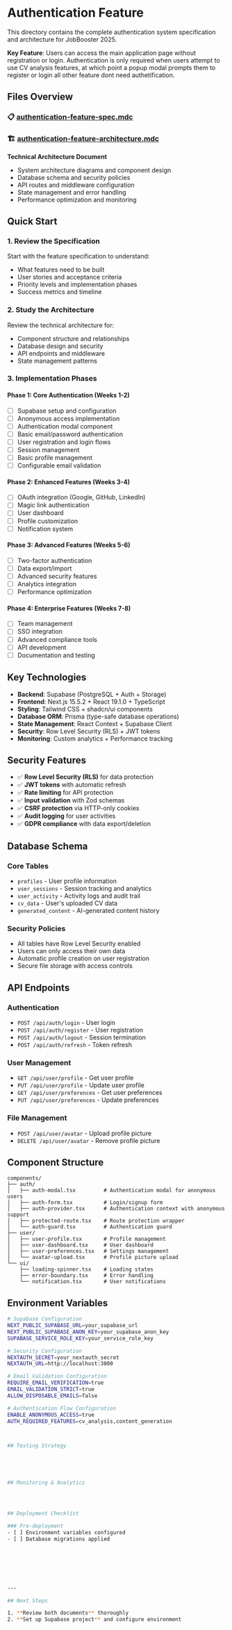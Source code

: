 # Authentication Feature

This directory contains the complete authentication system specification and architecture for JobBooster 2025.

**Key Feature**: Users can access the main application page without registration or login. Authentication is only required when users attempt to use CV analysis features, at which point a popup modal prompts them to register or login all other feature dont need authetification.

## Files Overview

### 📋 [authentication-feature-spec.mdc](./authentication-feature-spec.mdc)


### 🏗️ [authentication-feature-architecture.mdc](./authentication-feature-architecture.mdc)
**Technical Architecture Document**
- System architecture diagrams and component design
- Database schema and security policies
- API routes and middleware configuration
- State management and error handling
- Performance optimization and monitoring

## Quick Start

### 1. **Review the Specification**
Start with the feature specification to understand:
- What features need to be built
- User stories and acceptance criteria
- Priority levels and implementation phases
- Success metrics and timeline

### 2. **Study the Architecture**
Review the technical architecture for:
- Component structure and relationships
- Database design and security
- API endpoints and middleware
- State management patterns

### 3. **Implementation Phases**

#### **Phase 1: Core Authentication (Weeks 1-2)**
- [ ] Supabase setup and configuration
- [ ] Anonymous access implementation
- [ ] Authentication modal component
- [ ] Basic email/password authentication
- [ ] User registration and login flows
- [ ] Session management
- [ ] Basic profile management
- [ ] Configurable email validation

#### **Phase 2: Enhanced Features (Weeks 3-4)**
- [ ] OAuth integration (Google, GitHub, LinkedIn)
- [ ] Magic link authentication
- [ ] User dashboard
- [ ] Profile customization
- [ ] Notification system

#### **Phase 3: Advanced Features (Weeks 5-6)**
- [ ] Two-factor authentication
- [ ] Data export/import
- [ ] Advanced security features
- [ ] Analytics integration
- [ ] Performance optimization

#### **Phase 4: Enterprise Features (Weeks 7-8)**
- [ ] Team management
- [ ] SSO integration
- [ ] Advanced compliance tools
- [ ] API development
- [ ] Documentation and testing

## Key Technologies

- **Backend**: Supabase (PostgreSQL + Auth + Storage)
- **Frontend**: Next.js 15.5.2 + React 19.1.0 + TypeScript
- **Styling**: Tailwind CSS + shadcn/ui components
- **Database ORM**: Prisma (type-safe database operations)
- **State Management**: React Context + Supabase Client
- **Security**: Row Level Security (RLS) + JWT tokens
- **Monitoring**: Custom analytics + Performance tracking

## Security Features

- ✅ **Row Level Security (RLS)** for data protection
- ✅ **JWT tokens** with automatic refresh
- ✅ **Rate limiting** for API protection
- ✅ **Input validation** with Zod schemas
- ✅ **CSRF protection** via HTTP-only cookies
- ✅ **Audit logging** for user activities
- ✅ **GDPR compliance** with data export/deletion

## Database Schema

### Core Tables
- `profiles` - User profile information
- `user_sessions` - Session tracking and analytics
- `user_activity` - Activity logs and audit trail
- `cv_data` - User's uploaded CV data
- `generated_content` - AI-generated content history

### Security Policies
- All tables have Row Level Security enabled
- Users can only access their own data
- Automatic profile creation on user registration
- Secure file storage with access controls

## API Endpoints

### Authentication
- `POST /api/auth/login` - User login
- `POST /api/auth/register` - User registration
- `POST /api/auth/logout` - Session termination
- `POST /api/auth/refresh` - Token refresh

### User Management
- `GET /api/user/profile` - Get user profile
- `PUT /api/user/profile` - Update user profile
- `GET /api/user/preferences` - Get user preferences
- `PUT /api/user/preferences` - Update preferences

### File Management
- `POST /api/user/avatar` - Upload profile picture
- `DELETE /api/user/avatar` - Remove profile picture

## Component Structure

```
components/
├── auth/
│   ├── auth-modal.tsx         # Authentication modal for anonymous users
│   ├── auth-form.tsx          # Login/signup form
│   ├── auth-provider.tsx      # Authentication context with anonymous support
│   ├── protected-route.tsx    # Route protection wrapper
│   └── auth-guard.tsx         # Authentication guard
├── user/
│   ├── user-profile.tsx       # Profile management
│   ├── user-dashboard.tsx     # User dashboard
│   ├── user-preferences.tsx   # Settings management
│   └── avatar-upload.tsx      # Profile picture upload
└── ui/
    ├── loading-spinner.tsx    # Loading states
    ├── error-boundary.tsx     # Error handling
    └── notification.tsx       # User notifications
```

## Environment Variables

```bash
# Supabase Configuration
NEXT_PUBLIC_SUPABASE_URL=your_supabase_url
NEXT_PUBLIC_SUPABASE_ANON_KEY=your_supabase_anon_key
SUPABASE_SERVICE_ROLE_KEY=your_service_role_key

# Security Configuration
NEXTAUTH_SECRET=your_nextauth_secret
NEXTAUTH_URL=http://localhost:3000

# Email Validation Configuration
REQUIRE_EMAIL_VERIFICATION=true
EMAIL_VALIDATION_STRICT=true
ALLOW_DISPOSABLE_EMAILS=false

# Authentication Flow Configuration
ENABLE_ANONYMOUS_ACCESS=true
AUTH_REQUIRED_FEATURES=cv_analysis,content_generation



## Testing Strategy





## Monitoring & Analytics




## Deployment Checklist

### Pre-deployment
- [ ] Environment variables configured
- [ ] Database migrations applied







---

## Next Steps

1. **Review both documents** thoroughly
2. **Set up Supabase project** and configure environment


